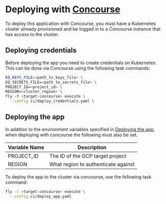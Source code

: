 # Deploying with [Concourse](https://concourse-ci.org/)

To deploy this application with Concourse, you must have a Kubernetes cluster already provisioned and be logged in to a Concourse instance that has access to the cluster.

## Deploying credentials

Before deploying the app you need to create credentials on Kubernetes. This can be done via Concourse using the following task commands:

```sh
EQ_KEYS_FILE=<path_to_keys_file> \
EQ_SECRETS_FILE=<path_to_secrets_file> \
PROJECT_ID=<project_id> \
REGION=<cluster_region> \
fly -t <target-concourse> execute \
  --config ci/deploy_credentials.yaml \
```

## Deploying the app

In addition to the environment variables specified in [Deploying the app](../README.md#deploying-the-app), when deploying with concourse the following must also be set.

| Variable Name                             | Description                                                                          |
|-------------------------------------------|--------------------------------------------------------------------------------------|
| PROJECT_ID                                | The ID of the GCP target project                                                     |
| REGION                                    | What region to authenticate against                                                  |

To deploy the app to the cluster via concourse, use the following task command:

```sh
fly -t <target-concourse> execute \
  --config ci/deploy_app.yaml
```
